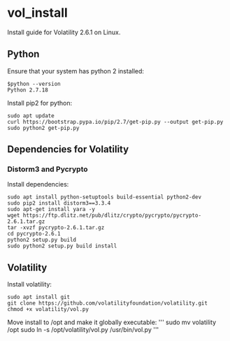 # vol_install
Install guide for Volatility 2.6.1 on Linux.


## Python
Ensure that your system has python 2 installed:
```
$python --version
Python 2.7.18
```

Install pip2 for python:
``` 
sudo apt update
curl https://bootstrap.pypa.io/pip/2.7/get-pip.py --output get-pip.py
sudo python2 get-pip.py
```

## Dependencies for Volatility 
### Distorm3 and Pycrypto
Install dependencies:
```
sudo apt install python-setuptools build-essential python2-dev
sudo pip2 install distorm3==3.3.4
sudo apt-get install yara -y
wget https://ftp.dlitz.net/pub/dlitz/crypto/pycrypto/pycrypto-2.6.1.tar.gz
tar -xvzf pycrypto-2.6.1.tar.gz
cd pycrypto-2.6.1
python2 setup.py build
sudo python2 setup.py build install
```

## Volatility
Install volatility:
```
sudo apt install git
git clone https://github.com/volatilityfoundation/volatility.git
chmod +x volatility/vol.py
```

Move install to /opt and make it globally executable:
'''
sudo mv volatility /opt
sudo ln -s /opt/volatility/vol.py /usr/bin/vol.py
'''


